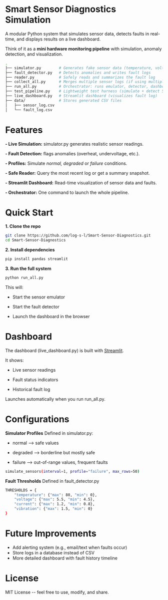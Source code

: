 # Smart Sensor Diagnostics Simulation
A modular Python system that simulates sensor data, detects faults in real-time, and displays results on a live dashboard.

Think of it as a **mini hardware monitoring pipeline** with simulation, anomaly detection, and visualization.

```bash
.
├── simulator.py        # Generates fake sensor data (temperature, voltage, etc.)
├── fault_detector.py   # Detects anomalies and writes fault logs
├── reader.py           # Safely reads and summarizes the fault log
├── collect_all.py      # Merges multiple sensor logs (if using multiple devices)
├── run_all.py          # Orchestrator: runs emulator, detector, dashboard
├── test_pipeline.py    # Lightweight test harness (simulate + detect 50 rows)
├── live_dashboard.py   # Streamlit dashboard (visualizes fault log)
├── data/               # Stores generated CSV files
│   ├── sensor_log.csv
│   └── fault_log.csv

```

# Features
**- Live Simulation:** simulator.py generates realistic sensor readings.

**- Fault Detection:** flags anomalies (overheat, undervoltage, etc.).

**- Profiles:** Simulate _normal, degraded_ or _failure_ conditions.

**- Safe Reader:** Query the most recent log or get a summary snapshot.

**- Streamlit Dashboard:** Read-time visualization of sensor data and faults.

**- Orchestrator:** One command to launch the whole pipeline.

# Quick Start
**1. Clone the repo**
```bash
git clone https://github.com/log-s-l/Smart-Sensor-Diagnostics.git
cd Smart-Sensor-Diagnostics
```
**2. Install dependencies**
```bash
pip install pandas streamlit
```
**3. Run the full system**
```bash
python run_all.py
```
This will:

- Start the sensor emulator

- Start the fault detector

- Launch the dashboard in the browser

# Dashboard
The dashboard (live_dashboard.py) is built with [Streamlit](https://streamlit.io/).

It shows:

- Live sensor readings

- Fault status indicators

- Historical fault log

Launches automatically when you run run_all.py.

# Configurations
**Simulator Profiles**
Defined in simulator.py:

- normal --> safe values

- degraded --> borderline but mostly safe

- failure --> out-of-range values, frequent faults

```bash
simulate_sensors(interval=1, profile="failure", max_rows=50)
```

**Fault Thresholds**
Defined in fault_detector.py
```bash
THRESHOLDS = {
    "temperature": {"max": 80, "min": 0},
    "voltage": {"max": 5.5, "min": 4.5},
    "current": {"max": 1.2, "min": 0.8},
    "vibration": {"max": 1.5, "min": 0}
}
```

# Future Improvements
- Add alerting system (e.g., email/text when faults occur)
- Store logs in a database instead of CSV
- More detailed dashboard with fault history timeline

# License
MIT License -- feel free to use, modify, and share.
